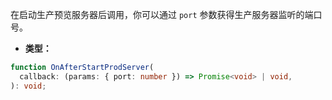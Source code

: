 在启动生产预览服务器后调用，你可以通过 `port` 参数获得生产服务器监听的端口号。

- **类型：**

```ts
function OnAfterStartProdServer(
  callback: (params: { port: number }) => Promise<void> | void,
): void;
```

